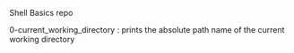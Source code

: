 Shell Basics repo

0-current_working_directory : prints the absolute path name of the current working directory
